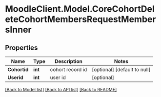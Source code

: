 # MoodleClient.Model.CoreCohortDeleteCohortMembersRequestMembersInner

## Properties

Name | Type | Description | Notes
------------ | ------------- | ------------- | -------------
**Cohortid** | **int** | cohort record id | [optional] [default to null]
**Userid** | **int** | user id | [optional] 

[[Back to Model list]](../README.md#documentation-for-models) [[Back to API list]](../README.md#documentation-for-api-endpoints) [[Back to README]](../README.md)

